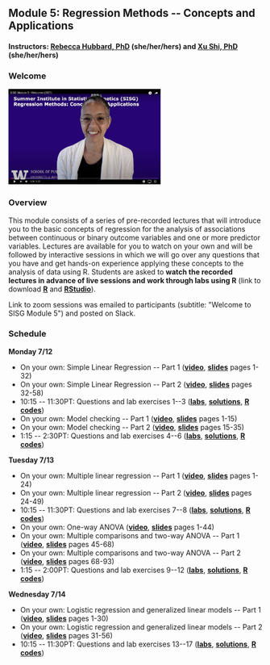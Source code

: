 ## Module 5: Regression Methods -- Concepts and Applications 
#### Instructors: [Rebecca Hubbard, PhD](https://www.med.upenn.edu/ehr-stats) (she/her/hers) and [Xu Shi, PhD](https://www.xuritashi.com) (she/her/hers)

### Welcome
[<img src="/slides/ScreenShot.png" height="60%" width="60%">](https://youtu.be/pVWQI6F2TpA)

### Overview
This module consists of a series of pre-recorded lectures that will introduce you to the basic concepts of regression for the analysis of associations between continuous or binary outcome variables and one or more predictor variables. Lectures are available for you to watch on your own and will be followed by interactive sessions in which we will go over any questions that you have and get hands-on experience applying these concepts to the analysis of data using R. Students are asked to **watch the recorded lectures in advance of live sessions and work through labs using R** (link to download **[R](https://cran.r-project.org/)** and **[RStudio](https://rstudio.com/products/rstudio/download/#download)**).

Link to zoom sessions was emailed to participants (subtitle: "Welcome to SISG Module 5") and posted on Slack. 

### Schedule

**Monday 7/12**
* On your own: Simple Linear Regression -- Part 1 (**[video](https://youtu.be/DbhWwBIlN-s)**, **[slides](/slides/1_SimpleLinearRegression.pdf)** pages 1-32)
* On your own: Simple Linear Regression -- Part 2 (**[video](https://youtu.be/vqfW5-ts9_U)**, **[slides](/slides/1_SimpleLinearRegression.pdf)** pages 32-58)
* 10:15 -- 11:30PT: Questions and lab exercises 1--3  (**[labs](/slides/2021_SISG_5_Labs.pdf)**, **[solutions](/slides/2021_SISG_5_Labs_Solutions.pdf)**, **[R codes](/slides/2021_SISG_5_Labs_Code.R)**)
* On your own: Model checking -- Part 1 (**[video](https://youtu.be/ijHe7pmkcIQ)**, **[slides](/slides/2_ModelChecking.pdf)** pages 1-15)
* On your own: Model checking -- Part 2 (**[video](https://youtu.be/-lV2ggV6twA)**, **[slides](/slides/2_ModelChecking.pdf)** pages 15-35)
* 1:15 -- 2:30PT: Questions and lab exercises 4--6  (**[labs](/slides/2021_SISG_5_Labs.pdf)**, **[solutions](/slides/2021_SISG_5_Labs_Solutions.pdf)**, **[R codes](/slides/2021_SISG_5_Labs_Code.R)**)

**Tuesday 7/13**
* On your own: Multiple linear regression -- Part 1 (**[video](https://youtu.be/C8ucMouUkgA)**, **[slides](/slides/3_MultipleLinearRegression.pdf)** pages 1-24)
* On your own: Multiple linear regression -- Part 2 (**[video](https://youtu.be/glVDPDq89XI)**, **[slides](/slides/3_MultipleLinearRegression.pdf)** pages 24-49)
* 10:15 -- 11:30PT: Questions and lab exercises 7--8  (**[labs](/slides/2021_SISG_5_Labs.pdf)**, **[solutions](/slides/2021_SISG_5_Labs_Solutions.pdf)**, **[R codes](/slides/2021_SISG_5_Labs_Code.R)**)
* On your own: One-way ANOVA (**[video]( https://youtu.be/iizDxDvx5Uk)**, **[slides](/slides/4_ANOVA_MultipleComparisons.pdf)** pages 1-44)
* On your own: Multiple comparisons and two-way ANOVA -- Part 1 (**[video](https://youtu.be/y4C8eFH8dto)**, **[slides](/slides/4_ANOVA_MultipleComparisons.pdf)** pages 45-68)
* On your own: Multiple comparisons and two-way ANOVA -- Part 2 (**[video](https://youtu.be/4VcdwE7Olfk)**, **[slides](/slides/4_ANOVA_MultipleComparisons.pdf)** pages 68-93)
* 1:15 -- 2:00PT: Questions and lab exercises 9--12  (**[labs](/slides/2021_SISG_5_Labs.pdf)**, **[solutions](/slides/2021_SISG_5_Labs_Solutions.pdf)**, **[R codes](/slides/2021_SISG_5_Labs_Code.R)**)

**Wednesday 7/14**
* On your own: Logistic regression and generalized linear models -- Part 1 (**[video](https://youtu.be/h12mvtkqj3c)**, **[slides](/slides/5_LogisticRegression.pdf)** pages 1-30)
* On your own: Logistic regression and generalized linear models -- Part 2 (**[video](https://youtu.be/0Dgu5h7MwCs)**, **[slides](/slides/5_LogisticRegression.pdf)** pages 31-56)
* 10:15 -- 11:30PT: Questions and lab exercises 13--17  (**[labs](/slides/2021_SISG_5_Labs.pdf)**, **[solutions](/slides/2021_SISG_5_Labs_Solutions.pdf)**, **[R codes](/slides/2021_SISG_5_Labs_Code.R)**)


